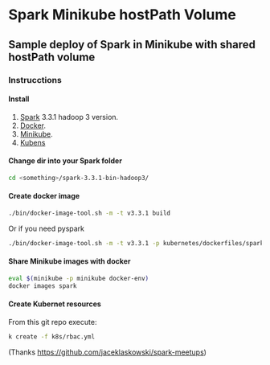 # Spark Minikube hostPath Volume

## Sample deploy of Spark in Minikube with shared hostPath volume

### Instrucctions

#### Install

1. [Spark](https://spark.apache.org/docs/3.3.1/#downloading) 3.3.1 hadoop 3 version.
1. [Docker](https://docs.docker.com/get-docker/).
1. [Minikube](https://minikube.sigs.k8s.io/docs/start/).
1. [Kubens](https://github.com/ahmetb/kubectx#installation)

#### Change dir into your Spark folder

```sh
cd <something>/spark-3.3.1-bin-hadoop3/
```
#### Create docker image

```sh
./bin/docker-image-tool.sh -m -t v3.3.1 build
```
Or if you need pyspark
```sh
./bin/docker-image-tool.sh -m -t v3.3.1 -p kubernetes/dockerfiles/spark/bindings/python/Dockerfile build
```

#### Share Minikube images with docker

```sh
eval $(minikube -p minikube docker-env)
docker images spark
```

#### Create Kubernet resources

From this git repo execute:

```sh
k create -f k8s/rbac.yml
```
(Thanks https://github.com/jaceklaskowski/spark-meetups)
